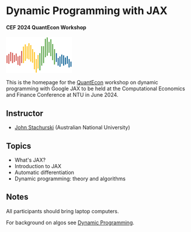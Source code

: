 # Dynamic Programming with JAX

#### CEF 2024 QuantEcon Workshop

![](qe-logo-large.png)

This is the homepage for the [QuantEcon](https://quantecon.org/) workshop on
dynamic programming with Google JAX to be held at the Computational Economics
and Finance Conference at NTU in June 2024.



## Instructor

* [John Stachurski](https://johnstachurski.net/) (Australian National University)

## Topics

* What's JAX?
* Introduction to JAX 
* Automatic differentiation
* Dynamic programming: theory and algorithms

## Notes

All participants should bring laptop computers.  

For background on algos see [Dynamic Programming](https://dp.quantecon.org).


